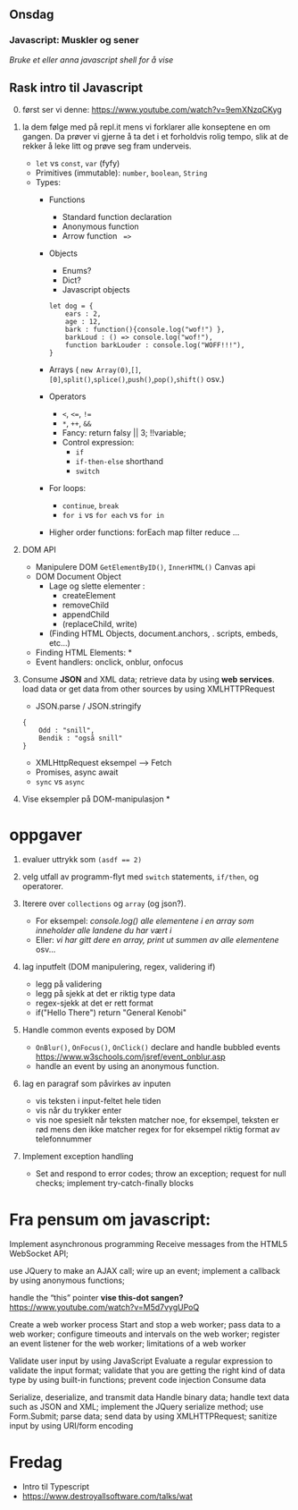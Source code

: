 ## Onsdag

### Javascript: Muskler og sener

*Bruke et eller anna javascript shell for å vise*

## Rask intro til Javascript
0. først ser vi denne: https://www.youtube.com/watch?v=9emXNzqCKyg
1. la dem følge med på repl.it mens vi forklarer alle konseptene en om gangen. Da prøver vi gjerne å ta det i et forholdvis rolig tempo, slik at de rekker å leke litt og prøve seg fram underveis.
    * `let` vs `const`, `var` (fyfy)
    * Primitives (immutable):  `number`, `boolean`, `String`
    * Types:
        * Functions
            * Standard function declaration
            * Anonymous function
            * Arrow function ` =>`
        * Objects
            * Enums?
            * Dict?
            * Javascript objects
            ```
            let dog = {
                ears : 2,
                age : 12,
                bark : function(){console.log("wof!") },
                barkLoud : () => console.log("wof!"),
                function barkLouder : console.log("WOFF!!!"),
            }
            ```

        * Arrays ( `new Array(0)`,`[]`,`[0]`,`split()`,`splice()`,`push()`,`pop()`,`shift()` osv.)
        * Operators
            * `<`, `<=`,    `!=`
            * ``*``, ``++``, ``&&``
            * Fancy: return falsy || 3; !!variable;
            * Control expression:
                * `if`
                * `if-then-else` shorthand
                * `switch`
        * For loops:
            * `continue`, `break`
            * `for i` vs `for each` vs `for in`
        * Higher order functions: forEach map filter reduce ...

2. DOM API
    * Manipulere DOM `GetElementByID()`, `InnerHTML()` Canvas api
    * DOM Document Object
        * Lage og slette elementer :
            * createElement
            * removeChild
            * appendChild
            * (replaceChild, write)
        * (Finding HTML Objects, document.anchors, . scripts, embeds, etc...)
    * Finding HTML Elements:
        * 
    * Event handlers: onclick, onblur, onfocus
        
3. Consume **JSON** and XML data; retrieve data by using **web services**. load data or get data from other sources by using XMLHTTPRequest
    * JSON.parse / JSON.stringify
    ```
    { 
        Odd : "snill",
        Bendik : "også snill"
    }
    ```
    * XMLHttpRequest eksempel --> Fetch
    * Promises, async await
    * ``sync`` vs ``async``

8. Vise eksempler på DOM-manipulasjon
    * 

# oppgaver
1. evaluer uttrykk som `(asdf == 2)`
1. velg utfall av programm-flyt med `switch` statements, `if/then`, og operatorer.
1. Iterere over `collections` og `array` (og json?).
    * For eksempel: _console.log() alle elementene i en array som inneholder alle landene du har vært i_
    * Eller: _vi har gitt dere en array, print ut summen av alle elementene_ osv...
1. lag inputfelt (DOM manipulering, regex, validering if)
    * legg på validering
    * legg på sjekk at det er riktig type data
    * regex-sjekk at det er rett format
    * if("Hello There") return "General Kenobi"
1. Handle common events exposed by DOM
    * `OnBlur()`, `OnFocus()`, `OnClick()` declare and handle bubbled events https://www.w3schools.com/jsref/event_onblur.asp
    * handle an event by using an anonymous function.


1. lag en paragraf som påvirkes av inputen
    * vis teksten i input-feltet hele tiden
    * vis når du trykker enter
    * vis noe spesielt når teksten matcher noe, for eksempel, teksten er rød mens den ikke matcher regex for for eksempel riktig format av telefonnummer

1. Implement exception handling
    * Set and respond to error codes; throw an exception; request for null checks; implement try-catch-finally blocks

# Fra pensum om javascript:

Implement asynchronous programming
Receive messages from the HTML5 WebSocket API;

use JQuery to make an AJAX call; wire up an event; implement a callback by using anonymous functions;

handle the “this” pointer  **vise this-dot sangen?** https://www.youtube.com/watch?v=M5d7vygUPoQ

Create a web worker process
Start and stop a web worker; pass data to a web worker; configure timeouts and intervals on the web worker; register an event listener for the web worker; limitations of a web worker

Validate user input by using JavaScript
Evaluate a regular expression to validate the input format; validate that you are getting the right kind of data type by using built-in functions; prevent code injection
Consume data

Serialize, deserialize, and transmit data
Handle binary data; handle text data such as JSON and XML; implement the JQuery serialize method; use Form.Submit; parse data; send data by using XMLHTTPRequest; sanitize input by using URI/form encoding




# Fredag

* Intro til Typescript
* https://www.destroyallsoftware.com/talks/wat